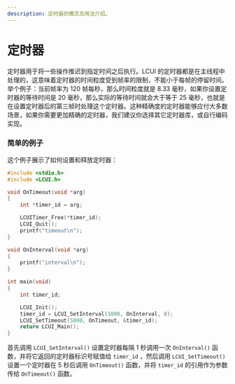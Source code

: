 ```yaml
---
description: 定时器的概念及用法介绍。
---
```


# 定时器

定时器用于将一些操作推迟到指定时间之后执行。LCUI 的定时器都是在主线程中处理的，这意味着定时器的时间粒度受到帧率的限制，不能小于每帧的停留时间。举个例子：当前帧率为 120 帧每秒，那么时间粒度就是 8.33 毫秒，如果你设置定时器的等待时间是 20 毫秒，那么实际的等待时间就会大于等于 25 毫秒，也就是在设置定时器后的第三帧时处理这个定时器。这种精确度的定时器能够应付大多数场景，如果你需要更加精确的定时器，我们建议你选择其它定时器库，或自行编码实现。

### 简单的例子

这个例子展示了如何设置和释放定时器：

```c
#include <stdio.h>
#include <LCUI.h>

void OnTimeout(void *arg)
{
    int *timer_id = arg;

    LCUITimer_Free(*timer_id);
    LCUI_Quit();
    printf("timeout\n");
}

void OnInterval(void *arg)
{
    printf("interval\n");
}

int main(void)
{
    int timer_id;

    LCUI_Init();
    timer_id = LCUI_SetInterval(1000, OnInterval, 0);
    LCUI_SetTimeout(5000, OnTimeout, &timer_id);
    return LCUI_Main();
}
```

首先调用 `LCUI_SetInterval()` 设置定时器每隔 1 秒调用一次 `OnInterval()` 函数，并将它返回的定时器标识号赋值给 `timer_id` ，然后调用 `LCUI_SetTimeout()` 设置一个定时器在 5 秒后调用 `OnTimeout()` 函数，并将 `timer_id` 的引用作为参数传给 `OnTimeout()` 函数。
